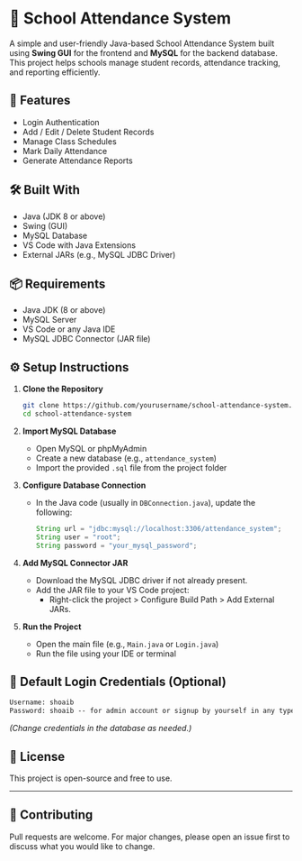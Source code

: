 # 🏫 School Attendance System

A simple and user-friendly Java-based School Attendance System built using **Swing GUI** for the frontend and **MySQL** for the backend database. This project helps schools manage student records, attendance tracking, and reporting efficiently.

## 🚀 Features

- Login Authentication
- Add / Edit / Delete Student Records
- Manage Class Schedules
- Mark Daily Attendance
- Generate Attendance Reports

## 🛠️ Built With

- Java (JDK 8 or above)
- Swing (GUI)
- MySQL Database
- VS Code with Java Extensions
- External JARs (e.g., MySQL JDBC Driver)

## 📦 Requirements

- Java JDK (8 or above)
- MySQL Server
- VS Code or any Java IDE
- MySQL JDBC Connector (JAR file)

## ⚙️ Setup Instructions

1. **Clone the Repository**
   ```bash
   git clone https://github.com/yourusername/school-attendance-system.git
   cd school-attendance-system
   ```

2. **Import MySQL Database**
   - Open MySQL or phpMyAdmin
   - Create a new database (e.g., `attendance_system`)
   - Import the provided `.sql` file from the project folder

3. **Configure Database Connection**
   - In the Java code (usually in `DBConnection.java`), update the following:
     ```java
     String url = "jdbc:mysql://localhost:3306/attendance_system";
     String user = "root";
     String password = "your_mysql_password";
     ```

4. **Add MySQL Connector JAR**
   - Download the MySQL JDBC driver if not already present.
   - Add the JAR file to your VS Code project:
     - Right-click the project > Configure Build Path > Add External JARs.

5. **Run the Project**
   - Open the main file (e.g., `Main.java` or `Login.java`)
   - Run the file using your IDE or terminal

## 🔐 Default Login Credentials (Optional)

```txt
Username: shoaib
Password: shoaib -- for admin account or signup by yourself in any type of account.
```

*(Change credentials in the database as needed.)*

## 📄 License

This project is open-source and free to use.

---

## 🙌 Contributing

Pull requests are welcome. For major changes, please open an issue first to discuss what you would like to change.

